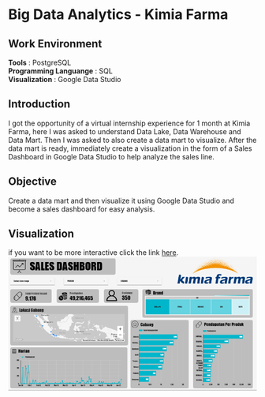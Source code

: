 # Big Data Analytics - Kimia Farma
## Work Environment
**Tools** : PostgreSQL<br>
**Programming Languange** : SQL<br>
**Visualization** : Google Data Studio
## Introduction
I got the opportunity of a virtual internship experience for 1 month at Kimia Farma, here I was asked to understand Data Lake, Data Warehouse and Data Mart. Then I was asked to also create a data mart to visualize. After the data mart is ready, immediately create a visualization in the form of a Sales Dashboard in Google Data Studio to help analyze the sales line.
## Objective
Create a data mart and then visualize it using Google Data Studio and become a sales dashboard for easy analysis.
## Visualization
if you want to be more interactive click the link [here](https://lookerstudio.google.com/reporting/fa0f021b-ee3d-4789-ad01-a1f8a81c9afd).
![sales_dashboard](Sales_Dashboard.PNG)